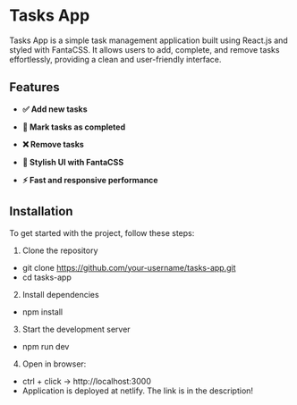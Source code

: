 # Tasks App
Tasks App is a simple task management application built using React.js and styled with FantaCSS. 
It allows users to add, complete, and remove tasks effortlessly, providing a clean and user-friendly interface.

## Features

- **✅ Add new tasks**

- **📝 Mark tasks as completed**

- **❌ Remove tasks**

- **🎨 Stylish UI with FantaCSS**

- **⚡ Fast and responsive performance**

## Installation

To get started with the project, follow these steps:

1. Clone the repository
- git clone https://github.com/your-username/tasks-app.git
- cd tasks-app
2. Install dependencies
- npm install
3. Start the development server
- npm run dev
4. Open in browser:
  - ctrl + click -> http://localhost:3000
- Application is deployed at netlify. The link is in the description!
